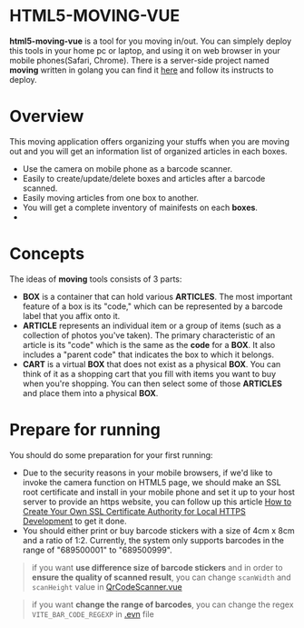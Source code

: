 # HTML5-MOVING-VUE

**html5-moving-vue** is a tool for you moving in/out.
You can simplely deploy this tools in your home pc or laptop, and using it on web browser in your mobile phones(Safari, Chrome).
There is a server-side project named **moving** written in golang you can find it [here](https://github.com/alydnhrealgang/moving) and follow its instructs to deploy.

# Overview
This moving application offers organizing your stuffs when you are moving out and you will get an information list of organized articles in each boxes.

- Use the camera on mobile phone as a barcode scanner.
- Easily to create/update/delete boxes and articles after a barcode scanned.
- Easily moving articles from one box to another.
- You will get a complete inventory of mainifests on each **boxes**.
- 

# Concepts
The ideas of **moving** tools consists of 3 parts:

- **BOX** is a container that can hold various **ARTICLES**. The most important feature of a box is its "code," which can be represented by a barcode label that you affix onto it.
- **ARTICLE** represents an individual item or a group of items (such as a collection of photos you've taken). The primary characteristic of an article is its "code" which is the same as the **code** for a **BOX**. It also includes a "parent code" that indicates the box to which it belongs.
- **CART** is a virtual **BOX** that does not exist as a physical **BOX**. You can think of it as a shopping cart that you fill with items you want to buy when you're shopping. You can then select some of those **ARTICLES** and place them into a physical **BOX**.

# Prepare for running
You should do some preparation for your first running:

- Due to the security reasons in your mobile browsers, if we'd like to invoke the camera function on HTML5 page, we should make an SSL root certificate and install in your mobile phone and set it up to your host server to provide an https website, you can follow up this article [How to Create Your Own SSL Certificate Authority for Local HTTPS Development](https://deliciousbrains.com/ssl-certificate-authority-for-local-https-development/#becoming-certificate-authority) to get it done.
- You should either print or buy barcode stickers with a size of 4cm x 8cm and a ratio of 1:2. Currently, the system only supports barcodes in the range of "689500001" to "689500999".
> if you want **use difference size of barcode stickers** and in order to **ensure the quality of scanned result**, you can change `scanWidth` and `scanHeight` value in [QrCodeScanner.vue](https://github.com/alydnhrealgang/html5-moving-vue/blob/main/src/components/QrCodeScanner.vue)

> if you want **change the range of barcodes**, you can change the regex `VITE_BAR_CODE_REGEXP` in [.evn](https://github.com/alydnhrealgang/html5-moving-vue/blob/main/.evn) file